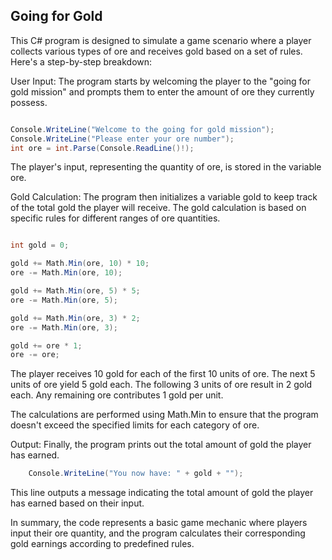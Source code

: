 ## Going for Gold
This C# program is designed to simulate a game scenario where a player collects various types of ore and receives gold based on a set of rules. Here's a step-by-step breakdown:

User Input:
The program starts by welcoming the player to the "going for gold mission" and prompts them to enter the amount of ore they currently possess.

```csharp

Console.WriteLine("Welcome to the going for gold mission");
Console.WriteLine("Please enter your ore number");
int ore = int.Parse(Console.ReadLine()!);
```
The player's input, representing the quantity of ore, is stored in the variable ore.

Gold Calculation:
The program then initializes a variable gold to keep track of the total gold the player will receive. The gold calculation is based on specific rules for different ranges of ore quantities.

```csharp

int gold = 0;

gold += Math.Min(ore, 10) * 10;
ore -= Math.Min(ore, 10);

gold += Math.Min(ore, 5) * 5;
ore -= Math.Min(ore, 5);

gold += Math.Min(ore, 3) * 2;
ore -= Math.Min(ore, 3);

gold += ore * 1;
ore -= ore;
```
The player receives 10 gold for each of the first 10 units of ore.
The next 5 units of ore yield 5 gold each.
The following 3 units of ore result in 2 gold each.
Any remaining ore contributes 1 gold per unit.

The calculations are performed using Math.Min to ensure that the program doesn't exceed the specified limits for each category of ore.

Output:
Finally, the program prints out the total amount of gold the player has earned.

```csharp
    Console.WriteLine("You now have: " + gold + "");
```

This line outputs a message indicating the total amount of gold the player has earned based on their input.

In summary, the code represents a basic game mechanic where players input their ore quantity, and the program calculates their corresponding gold earnings according to predefined rules.
